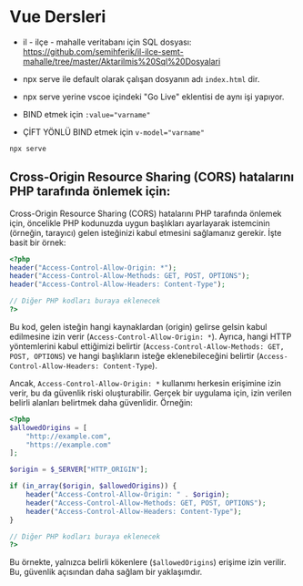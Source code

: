 # Vue Dersleri

- il - ilçe - mahalle veritabanı için SQL dosyası: https://github.com/semihferik/il-ilce-semt-mahalle/tree/master/Aktarilmis%20Sql%20Dosyalari

- npx serve ile default olarak çalışan dosyanın adı `index.html` dir.
- npx serve yerine vscoe içindeki "Go Live" eklentisi de aynı işi yapıyor.

- BIND etmek için `:value="varname"`
- ÇİFT YÖNLÜ BIND etmek için `v-model="varname"`

```BASH
npx serve
```

## Cross-Origin Resource Sharing (CORS) hatalarını PHP tarafında önlemek için:

Cross-Origin Resource Sharing (CORS) hatalarını PHP tarafında önlemek için, öncelikle PHP kodunuzda uygun başlıkları ayarlayarak istemcinin (örneğin, tarayıcı) gelen isteğinizi kabul etmesini sağlamanız gerekir. İşte basit bir örnek:

```php
<?php
header("Access-Control-Allow-Origin: *");
header("Access-Control-Allow-Methods: GET, POST, OPTIONS");
header("Access-Control-Allow-Headers: Content-Type");

// Diğer PHP kodları buraya eklenecek
?>
```

Bu kod, gelen isteğin hangi kaynaklardan (origin) gelirse gelsin kabul edilmesine izin verir (`Access-Control-Allow-Origin: *`). Ayrıca, hangi HTTP yöntemlerini kabul ettiğimizi belirtir (`Access-Control-Allow-Methods: GET, POST, OPTIONS`) ve hangi başlıkların isteğe eklenebileceğini belirtir (`Access-Control-Allow-Headers: Content-Type`).

Ancak, `Access-Control-Allow-Origin: *` kullanımı herkesin erişimine izin verir, bu da güvenlik riski oluşturabilir. Gerçek bir uygulama için, izin verilen belirli alanları belirtmek daha güvenlidir. Örneğin:

```php
<?php
$allowedOrigins = [
    "http://example.com",
    "https://example.com"
];

$origin = $_SERVER["HTTP_ORIGIN"];

if (in_array($origin, $allowedOrigins)) {
    header("Access-Control-Allow-Origin: " . $origin);
    header("Access-Control-Allow-Methods: GET, POST, OPTIONS");
    header("Access-Control-Allow-Headers: Content-Type");
}

// Diğer PHP kodları buraya eklenecek
?>
```

Bu örnekte, yalnızca belirli kökenlere (`$allowedOrigins`) erişime izin verilir. Bu, güvenlik açısından daha sağlam bir yaklaşımdır.
